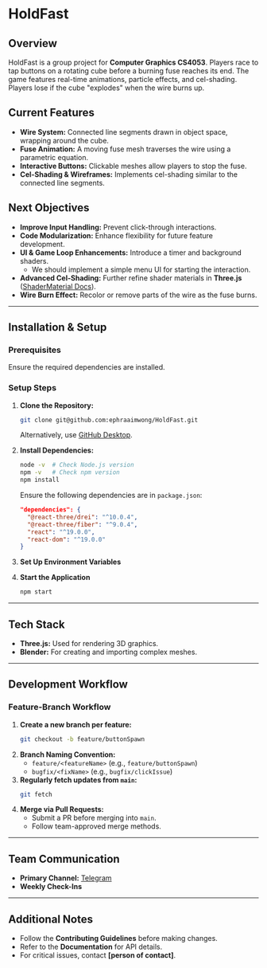 # **HoldFast**  

## **Overview**  
HoldFast is a group project for **Computer Graphics CS4053**. Players race to tap buttons on a rotating cube before a burning fuse reaches its end. The game features real-time animations, particle effects, and cel-shading. Players lose if the cube "explodes" when the wire burns up.

## **Current Features**  
- **Wire System:** Connected line segments drawn in object space, wrapping around the cube.  
- **Fuse Animation:** A moving fuse mesh traverses the wire using a parametric equation.  
- **Interactive Buttons:** Clickable meshes allow players to stop the fuse.  
- **Cel-Shading & Wireframes:** Implements cel-shading similar to the connected line segments.  

## **Next Objectives**  
- **Improve Input Handling:** Prevent click-through interactions.  
- **Code Modularization:** Enhance flexibility for future feature development.  
- **UI & Game Loop Enhancements:** Introduce a timer and background shaders.
   - We should implement a simple menu UI for starting the interaction. 
- **Advanced Cel-Shading:** Further refine shader materials in **Three.js** ([ShaderMaterial Docs](https://threejs.org/docs/#api/en/materials/ShaderMaterial)).  
- **Wire Burn Effect:** Recolor or remove parts of the wire as the fuse burns.  

---  
## **Installation & Setup**  
### **Prerequisites**  
Ensure the required dependencies are installed.  

### **Setup Steps**  
1. **Clone the Repository:**  
   ```sh
   git clone git@github.com:ephraaimwong/HoldFast.git
   ```  
   Alternatively, use [GitHub Desktop](https://docs.github.com/en/desktop/adding-and-cloning-repositories/cloning-a-repository-from-github-to-github-desktop).  

2. **Install Dependencies:**  
   ```sh
   node -v  # Check Node.js version  
   npm -v   # Check npm version  
   npm install  
   ```  
   Ensure the following dependencies are in `package.json`:  
   ```json
   "dependencies": {
     "@react-three/drei": "^10.0.4",
     "@react-three/fiber": "^9.0.4",
     "react": "^19.0.0",
     "react-dom": "^19.0.0"
   }
   ```  

3. **Set Up Environment Variables**  
4. **Start the Application**  
   ```sh
   npm start
   ```  

---  
## **Tech Stack**  
- **Three.js:** Used for rendering 3D graphics.  
- **Blender:** For creating and importing complex meshes.  

---  
## **Development Workflow**  
### **Feature-Branch Workflow**  
1. **Create a new branch per feature:**  
   ```sh
   git checkout -b feature/buttonSpawn
   ```  
2. **Branch Naming Convention:**  
   - `feature/<featureName>` (e.g., `feature/buttonSpawn`)  
   - `bugfix/<fixName>` (e.g., `bugfix/clickIssue`)  
3. **Regularly fetch updates from `main`:**  
   ```sh
   git fetch
   ```  
4. **Merge via Pull Requests:**  
   - Submit a PR before merging into `main`.  
   - Follow team-approved merge methods.  

---  
## **Team Communication**  
- **Primary Channel:** [Telegram](https://telegram.org/)  
- **Weekly Check-Ins**  

---  
## **Additional Notes**  
- Follow the **Contributing Guidelines** before making changes.  
- Refer to the **Documentation** for API details.  
- For critical issues, contact **[person of contact]**.  

